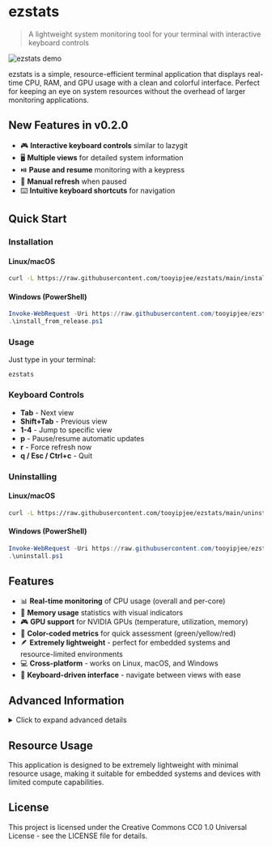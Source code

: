# ezstats

> A lightweight system monitoring tool for your terminal with interactive keyboard controls

![ezstats demo](assets/demo.gif)

ezstats is a simple, resource-efficient terminal application that displays real-time CPU, RAM, and GPU usage with a clean and colorful interface. Perfect for keeping an eye on system resources without the overhead of larger monitoring applications.

## New Features in v0.2.0

- 🎮 **Interactive keyboard controls** similar to lazygit
- 🖥️ **Multiple views** for detailed system information
- ⏯️ **Pause and resume** monitoring with a keypress
- 🔄 **Manual refresh** when paused
- ⌨️ **Intuitive keyboard shortcuts** for navigation

## Quick Start

### Installation

#### Linux/macOS
```bash
curl -L https://raw.githubusercontent.com/tooyipjee/ezstats/main/install_from_release.sh | bash
```

#### Windows (PowerShell)
```powershell
Invoke-WebRequest -Uri https://raw.githubusercontent.com/tooyipjee/ezstats/main/install_from_release.ps1 -OutFile install_from_release.ps1
.\install_from_release.ps1
```

### Usage

Just type in your terminal:
```
ezstats
```

### Keyboard Controls

- **Tab** - Next view
- **Shift+Tab** - Previous view
- **1-4** - Jump to specific view
- **p** - Pause/resume automatic updates
- **r** - Force refresh now
- **q / Esc / Ctrl+c** - Quit

### Uninstalling

#### Linux/macOS
```bash
curl -L https://raw.githubusercontent.com/tooyipjee/ezstats/main/uninstall.sh | bash
```

#### Windows (PowerShell)
```powershell
Invoke-WebRequest -Uri https://raw.githubusercontent.com/tooyipjee/ezstats/main/uninstall.ps1 -OutFile uninstall.ps1
.\uninstall.ps1
```

## Features

- 📊 **Real-time monitoring** of CPU usage (overall and per-core)
- 🧠 **Memory usage** statistics with visual indicators
- 🎮 **GPU support** for NVIDIA GPUs (temperature, utilization, memory)
- 🌈 **Color-coded metrics** for quick assessment (green/yellow/red)
- 🪶 **Extremely lightweight** - perfect for embedded systems and resource-limited environments
- 💻 **Cross-platform** - works on Linux, macOS, and Windows
- 📱 **Keyboard-driven interface** - navigate between views with ease

## Advanced Information

<details>
<summary>Click to expand advanced details</summary>

### Requirements

- For NVIDIA GPU monitoring: NVIDIA GPU with drivers installed
- For Apple GPU monitoring: macOS with Metal-compatible GPU (experimental)

### Installation Options

You have two options for installing ezstats:

#### Option 1: Install from pre-built binaries (recommended)

Before using these scripts, make sure to download them from the repository:

##### Linux/macOS

```bash
# Install latest version (default build)
./install_from_release.sh

# Install latest version with NVIDIA support
./install_from_release.sh latest nvidia

# Install specific version
./install_from_release.sh 1.0.0
```

##### Windows (PowerShell)

```powershell
# Install latest version (default build)
.\install_from_release.ps1

# Install latest version with NVIDIA support
.\install_from_release.ps1 -Type nvidia

# Install specific version
.\install_from_release.ps1 -Version 1.0.0
```

**Note:** Before using the installation scripts, edit them to replace `GITHUB_USERNAME` with your actual GitHub username or organization name.

#### Option 2: Build and install from source

##### Using the installation scripts

```bash
# Linux/macOS
./install.sh

# Windows (PowerShell)
.\install.ps1
```

This builds the default version and installs it to your PATH.

##### Manual installation

###### Installing with Cargo

```bash
cargo install --path .
```

This installs the `ezstats` binary to your Cargo bin directory (usually `~/.cargo/bin/`), which should be in your PATH.

###### Building specific versions

####### Basic build (CPU and RAM monitoring only)

```bash
cargo build --release
```

####### With NVIDIA GPU support

```bash
cargo build --release --features nvidia-gpu
```

####### With Apple GPU support (macOS only, experimental)

```bash
cargo build --release --features apple-gpu
```

####### With both GPU monitoring systems

```bash
cargo build --release --features "nvidia-gpu apple-gpu"
```

### Running

After installation:
```bash
ezstats
```

Or run directly after building:
```bash
./target/release/ezstats
```

### UI Features

The system monitor uses a widget-based UI system that provides:
- Color-coded bar charts (green/yellow/red based on utilization levels)
- Clean sections for CPU, memory, and GPU metrics
- Real-time updates with configurable refresh rate
- Interactive keyboard-driven navigation

### Interactive Views

- **Overview**: Quick summary of all system stats
- **CPU Details**: Detailed view of overall CPU and per-core usage
- **Memory Details**: Memory consumption with usage percentage
- **GPU Details**: NVIDIA or Apple GPU metrics (if available)
- **Help**: Keyboard shortcut reference

### Customization

You can modify the refresh rate by changing the millisecond value in the `SystemMonitor::new()` call in `main.rs`. The default is set to 1000ms (1 second).

### GPU Support

#### NVIDIA GPUs
- Monitors utilization, temperature, and memory usage
- Requires NVML library (included via the nvml-wrapper crate)

#### Apple GPUs (Experimental)
- Monitors basic information and estimated utilization
- Uses the Metal framework (via the metal crate)
- Works with both integrated and discrete Apple GPUs

### Project Structure

```
ezstats/
├── Cargo.toml
├── src/
│   ├── main.rs         # Main entry point and system monitoring logic
│   ├── gpu.rs          # NVIDIA GPU monitoring module
│   ├── mac_gpu.rs      # Apple GPU monitoring module
│   ├── ui.rs           # Interactive UI system
│   └── widget.rs       # Terminal UI widget system
```

### Creating Releases Manually

To create a release for distribution:

1. Build the binaries:
   ```bash
   # Default version
   cargo build --release
   
   # NVIDIA version (if needed)
   cargo build --release --features nvidia-gpu
   ```

2. Package the binaries:
   ```bash
   # Create directory structure
   mkdir -p release/ezstats/default
   mkdir -p release/ezstats/nvidia
   
   # Copy binaries
   cp target/release/ezstats release/ezstats/default/
   cp target/release/ezstats release/ezstats/nvidia/ezstats-nvidia
   
   # Create archives
   cd release
   tar -czvf ezstats-${PLATFORM}-default.tar.gz ezstats/default
   tar -czvf ezstats-${PLATFORM}-nvidia.tar.gz ezstats/nvidia
   ```
   Where `${PLATFORM}` is one of: `macos`, `linux`, or `windows`

3. Upload the archives to GitHub:
   - Go to your repository on GitHub
   - Click on "Releases" in the right sidebar
   - Click "Draft a new release" or "Create a new release"
   - Fill in the tag version (e.g., `v0.2.0`) and release title
   - Attach the archive files
   - Publish the release

</details>

## Resource Usage

This application is designed to be extremely lightweight with minimal resource usage, making it suitable for embedded systems and devices with limited compute capabilities.

## License

This project is licensed under the Creative Commons CC0 1.0 Universal License - see the LICENSE file for details.